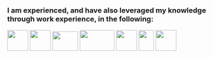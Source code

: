 ### I am experienced, and have also leveraged my knowledge through work experience, in the following:

<div class="programmig">
  <img src="https://upload.wikimedia.org/wikipedia/commons/thumb/9/99/Unofficial_JavaScript_logo_2.svg/48px-Unofficial_JavaScript_logo_2.svg.png" width="48" height="48">

  <img src="https://www.probytes.net/wp-content/uploads/2019/07/java-logo-vector-768x768.png"  width="48" height="48">


  <img src="https://upload.wikimedia.org/wikipedia/commons/thumb/a/a7/React-icon.svg/320px-React-icon.svg.png"  width="59" height="45">


  <img src="https://upload.wikimedia.org/wikipedia/commons/thumb/d/d9/Node.js_logo.svg/1280px-Node.js_logo.svg.png"  width="80" height="48">


  <img src="https://upload.wikimedia.org/wikipedia/commons/thumb/6/61/HTML5_logo_and_wordmark.svg/512px-HTML5_logo_and_wordmark.svg.png"  width="48" height="48">

  <img src="https://upload.wikimedia.org/wikipedia/commons/thumb/d/d5/CSS3_logo_and_wordmark.svg/1200px-CSS3_logo_and_wordmark.svg.png"  width="35" height="48">


  <img src="https://encrypted-tbn0.gstatic.com/images?q=tbn%3AANd9GcQFrj9cl51Ctlu6CeIuifrKojdIAvdNAg1deA&usqp=CAU"  width="48" height="48">


<!--
<img src="https://www.probytes.net/wp-content/uploads/2019/07/java-logo-vector-768x768.png"  width="48" height="48">

<img src="https://www.probytes.net/wp-content/uploads/2019/07/java-logo-vector-768x768.png"  width="48" height="48">

<img src="https://www.probytes.net/wp-content/uploads/2019/07/java-logo-vector-768x768.png"  width="48" height="48">
-->

</div>




























<!--
**PaulAduGyamfi/PaulAduGyamfi** is a ✨ _special_ ✨ repository because its `README.md` (this file) appears on your GitHub profile.

Here are some ideas to get you started:

- 🔭 I’m currently working on ...
- 🌱 I’m currently learning ...
- 👯 I’m looking to collaborate on ...
- 🤔 I’m looking for help with ...
- 💬 Ask me about ...
- 📫 How to reach me: ...
- 😄 Pronouns: ...
- ⚡ Fun fact: ...
-->

